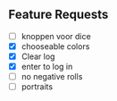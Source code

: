 ## Feature Requests
-[ ] knoppen voor dice
-[x] chooseable colors
-[x] Clear log
-[x] enter to log in
-[ ] no negative rolls
-[ ] portraits
